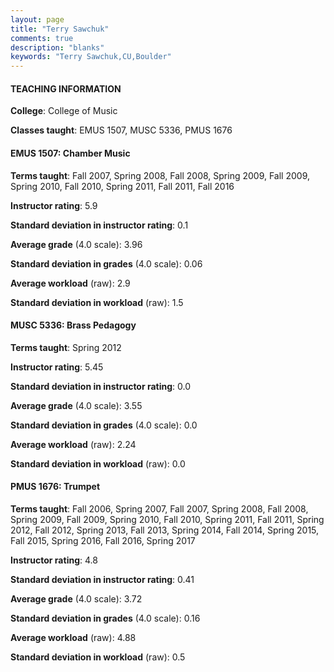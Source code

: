```yaml
---
layout: page
title: "Terry Sawchuk" 
comments: true
description: "blanks"
keywords: "Terry Sawchuk,CU,Boulder"
---
```

<head>
<script src="https://ajax.googleapis.com/ajax/libs/jquery/2.1.3/jquery.min.js"></script>
<script src="https://dl.dropboxusercontent.com/s/pc42nxpaw1ea4o9/highcharts.js?dl=0"></script>
<!-- <script src="../assets/js/highcharts.js"></script> -->
<style type="text/css">@font-face {
	font-family: "Bebas Neue";
	src: url(https://www.filehosting.org/file/details/544349/BebasNeue Regular.otf) format("opentype");
	}
	h1.Bebas { 
		font-family: "Bebas Neue", Verdana, Tahoma;
	}
</style>
</head>
	   
#### TEACHING INFORMATION

**College**: College of Music

**Classes taught**: EMUS 1507, MUSC 5336, PMUS 1676

#### EMUS 1507: Chamber Music

**Terms taught**: Fall 2007, Spring 2008, Fall 2008, Spring 2009, Fall 2009, Spring 2010, Fall 2010, Spring 2011, Fall 2011, Fall 2016

**Instructor rating**: 5.9

**Standard deviation in instructor rating**: 0.1

**Average grade** (4.0 scale): 3.96

**Standard deviation in grades** (4.0 scale): 0.06

**Average workload** (raw): 2.9

**Standard deviation in workload** (raw): 1.5

#### MUSC 5336: Brass Pedagogy

**Terms taught**: Spring 2012

**Instructor rating**: 5.45

**Standard deviation in instructor rating**: 0.0

**Average grade** (4.0 scale): 3.55

**Standard deviation in grades** (4.0 scale): 0.0

**Average workload** (raw): 2.24

**Standard deviation in workload** (raw): 0.0

#### PMUS 1676: Trumpet

**Terms taught**: Fall 2006, Spring 2007, Fall 2007, Spring 2008, Fall 2008, Spring 2009, Fall 2009, Spring 2010, Fall 2010, Spring 2011, Fall 2011, Spring 2012, Fall 2012, Spring 2013, Fall 2013, Spring 2014, Fall 2014, Spring 2015, Fall 2015, Spring 2016, Fall 2016, Spring 2017

**Instructor rating**: 4.8

**Standard deviation in instructor rating**: 0.41

**Average grade** (4.0 scale): 3.72

**Standard deviation in grades** (4.0 scale): 0.16

**Average workload** (raw): 4.88

**Standard deviation in workload** (raw): 0.5

